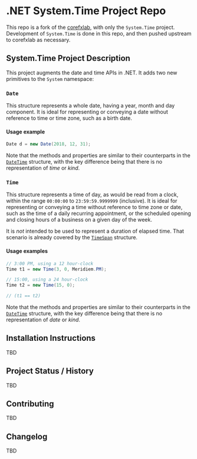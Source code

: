 # .NET System.Time Project Repo

This repo is a fork of the [corefxlab](https://github.com/dotnet/corefxlab), with only the `System.Time` project.  Development of `System.Time` is done in this repo, and then pushed  upstream to corefxlab as necessary.

## System.Time Project Description

This project augments the date and time APIs in .NET.  It adds two new primitives to the `System` namespace:

### `Date`

This structure represents a whole date, having a year, month and day component.  It is ideal for representing or conveying a date without reference to time or time zone, such as a birth date.

#### Usage example

```csharp
Date d = new Date(2018, 12, 31);
```

Note that the methods and properties are similar to their counterparts in the [`DateTime`](https://docs.microsoft.com/dotnet/api/system.datetime) structure, with the key difference being that there is no representation of *time* or *kind*.

### `Time`

This structure represents a time of day, as would be read from a clock, within the range `00:00:00` to `23:59:59.9999999` (inclusive).  It is ideal for representing or conveying a time without reference to time zone or date, such as the time of a daily recurring appointment, or the scheduled opening and closing hours of a business on a given day of the week.

It is *not* intended to be used to represent a duration of elapsed time.  That scenario is already covered by the [`TimeSpan`](https://docs.microsoft.com/dotnet/api/system.timespan) structure.

#### Usage examples

```csharp
// 3:00 PM, using a 12 hour-clock
Time t1 = new Time(3, 0, Meridiem.PM);

// 15:00, using a 24 hour-clock
Time t2 = new Time(15, 0);

// (t1 == t2)
```

Note that the methods and properties are similar to their counterparts in the [`DateTime`](https://docs.microsoft.com/dotnet/api/system.datetime) structure, with the key difference being that there is no representation of *date* or *kind*.

## Installation Instructions

TBD

## Project Status / History

TBD

## Contributing

TBD

## Changelog

TBD
